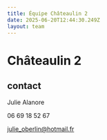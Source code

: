 ```yaml
---
title: Équipe Châteaulin 2
date: 2025-06-20T12:44:30.249Z
layout: team
---
```


# Châteaulin 2



## contact 

Julie Alanore

06 69 18 52 67

julie_oberlin@hotmail.fr

